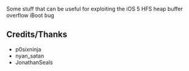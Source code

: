 Some stuff that can be useful for exploiting the iOS 5 HFS heap buffer overflow iBoot bug

## Credits/Thanks
* p0sixninja
* nyan_satan
* JonathanSeals
